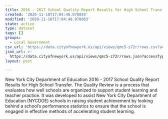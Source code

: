 ```yaml
---
title: 2016 - 2017 School Quality Report Results for High School Transfer
created: '2020-11-10T17:04:48.078854'
modified: '2020-11-10T17:04:48.078863'
state: active
type: dataset
tags: []
groups:
  - Local Government
csv_url: 'https://data.cityofnewyork.us/api/views/qmc5-z72r/rows.csv?accessType=DOWNLOAD'
json_url: >-
  https://data.cityofnewyork.us/api/views/qmc5-z72r/rows.json?accessType=DOWNLOAD
layout: post

---
```

New York City Department of Education 2016 - 2017 School Quality Report Results for High School Transfer.
The Quality Review is a process that evaluates how well schools are organized to support student learning and teacher practice. It was developed to assist New York City Department of Education (NYCDOE) schools in raising student achievement by looking behind a school’s performance statistics to ensure that the school is engaged in effective methods of accelerating student learning.
